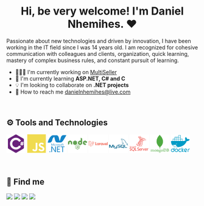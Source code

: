 <h1 align="center">Hi, be very welcome! I'm Daniel Nhemihes. ❤️</h1>

  Passionate about new technologies and driven by innovation, I have been working in the IT field since I was 14 years old. I am recognized for cohesive communication with colleagues and clients, organization, quick learning, mastery of complex business rules, and constant pursuit of learning.<br>

<ul>
	<li>👨🏻‍💻 I'm currently working on <a href="https://site.multiseller.software/" target="_blank">MultiSeller</a></li>
	<li>🌱 I'm currently learning <strong>ASP.NET, C# and C</strong></li>
	<li>💡 I'm looking to collaborate on <strong>.NET projects</strong></li>
	<li>📧 How to reach me <a href = "mailto:danielnhemihes@live.com" target="_blank">danielnhemihes@live.com</a></li>
</ul>

<br>

<h2>⚙️ Tools and Technologies</h2>
<div>
	<img align="center" alt="C-Sharp" height="50" width="50" src="https://raw.githubusercontent.com/devicons/devicon/master/icons/csharp/csharp-plain.svg">
	<img align="center" alt="JavaScript" height="50" width="50" src="https://raw.githubusercontent.com/devicons/devicon/master/icons/javascript/javascript-plain.svg">
	<img align="center" alt="Dot-Net" height="50" width="50" src="https://raw.githubusercontent.com/devicons/devicon/master/icons/dot-net/dot-net-plain-wordmark.svg">
	<img align="center" alt="Node-JS" height="50" width="50" src="https://raw.githubusercontent.com/devicons/devicon/master/icons/nodejs/nodejs-plain-wordmark.svg">
	<img align="center" alt="Laravel" height="50" width="50" src="https://raw.githubusercontent.com/devicons/devicon/master/icons/laravel/laravel-original-wordmark.svg">
	<img align="center" alt="My-SQL" height="50" width="50" src="https://raw.githubusercontent.com/devicons/devicon/master/icons/mysql/mysql-plain-wordmark.svg">
	<img align="center" alt="Microsoft-SQL-Server" height="50" width="50" src="https://raw.githubusercontent.com/devicons/devicon/master/icons/microsoftsqlserver/microsoftsqlserver-plain-wordmark.svg">
	<img align="center" alt="MongoDB" height="50" width="50" src="https://raw.githubusercontent.com/devicons/devicon/master/icons/mongodb/mongodb-plain-wordmark.svg">
	<img align="center" alt="Docker" height="50" width="50" src="https://raw.githubusercontent.com/devicons/devicon/master/icons/docker/docker-plain-wordmark.svg">
	<br><br>
</div>

<br>

<h2>👋 Find me</h2>
<div> 
  <a href="mailto:danielnhemihes@live.com" target="_blank"><img src="https://img.shields.io/badge/-Email-%23333?style=for-the-badge&logo=gmail&logoColor=white" target="_blank"></a>
  <a href="https://instagram.com/danielnhemihes.dev" target="_blank"><img src="https://img.shields.io/badge/-Instagram-%23E4405F?style=for-the-badge&logo=instagram&logoColor=white" target="_blank"></a>
  <a href="https://www.linkedin.com/in/danielnhemihes/" target="_blank"><img src="https://img.shields.io/badge/-LinkedIn-%230077B5?style=for-the-badge&logo=linkedin&logoColor=white" target="_blank"></a>
  <a href="https://api.whatsapp.com/send?phone=5541989039403" target="_blank"><img src="https://img.shields.io/badge/-whatsapp-WhatsApp?style=for-the-badge&logo=whatsapp&logoColor=%23FFFFFF" target="_blank"></a>
</div>
